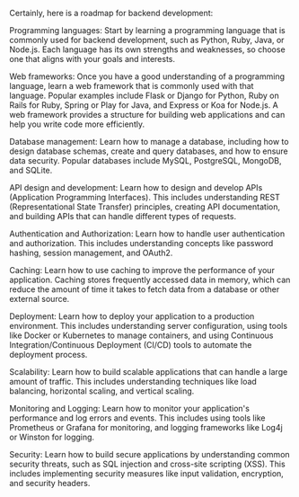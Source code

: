 Certainly, here is a roadmap for backend development:

Programming languages: Start by learning a programming language that is commonly used for backend development, such as Python, Ruby, Java, or Node.js. Each language has its own strengths and weaknesses, so choose one that aligns with your goals and interests.

Web frameworks: Once you have a good understanding of a programming language, learn a web framework that is commonly used with that language. Popular examples include Flask or Django for Python, Ruby on Rails for Ruby, Spring or Play for Java, and Express or Koa for Node.js. A web framework provides a structure for building web applications and can help you write code more efficiently.

Database management: Learn how to manage a database, including how to design database schemas, create and query databases, and how to ensure data security. Popular databases include MySQL, PostgreSQL, MongoDB, and SQLite.

API design and development: Learn how to design and develop APIs (Application Programming Interfaces). This includes understanding REST (Representational State Transfer) principles, creating API documentation, and building APIs that can handle different types of requests.

Authentication and Authorization: Learn how to handle user authentication and authorization. This includes understanding concepts like password hashing, session management, and OAuth2.

Caching: Learn how to use caching to improve the performance of your application. Caching stores frequently accessed data in memory, which can reduce the amount of time it takes to fetch data from a database or other external source.

Deployment: Learn how to deploy your application to a production environment. This includes understanding server configuration, using tools like Docker or Kubernetes to manage containers, and using Continuous Integration/Continuous Deployment (CI/CD) tools to automate the deployment process.

Scalability: Learn how to build scalable applications that can handle a large amount of traffic. This includes understanding techniques like load balancing, horizontal scaling, and vertical scaling.

Monitoring and Logging: Learn how to monitor your application's performance and log errors and events. This includes using tools like Prometheus or Grafana for monitoring, and logging frameworks like Log4j or Winston for logging.

Security: Learn how to build secure applications by understanding common security threats, such as SQL injection and cross-site scripting (XSS). This includes implementing security measures like input validation, encryption, and security headers.